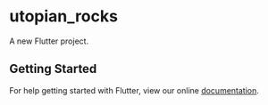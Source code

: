 # utopian_rocks

A new Flutter project.

## Getting Started

For help getting started with Flutter, view our online
[documentation](https://flutter.io/).
